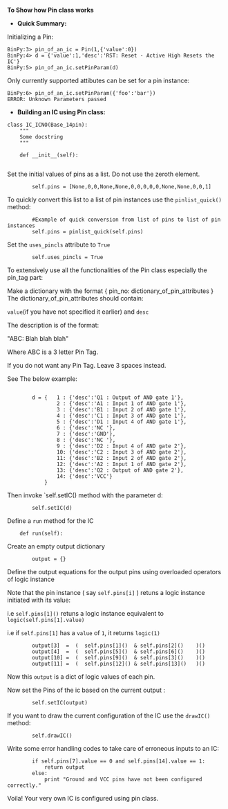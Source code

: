 __To Show how Pin class works__

* __Quick Summary:__

Initializing a Pin:

```
BinPy:3> pin_of_an_ic = Pin(1,{'value':0})
BinPy:4> d = {'value':1,'desc':'RST: Reset - Active High Resets the IC'}
BinPy:5> pin_of_an_ic.setPinParam(d)
```

Only currently supported attibutes can be set for a pin instance:
```
BinPy:6> pin_of_an_ic.setPinParam({'foo':'bar'})
ERROR: Unknown Parameters passed
```

* __Building an IC using Pin class:__

```
class IC_ICNO(Base_14pin):
    """
    Some docstring
    """
    
    def __init__(self):
        
```
Set the initial values of pins as a list. Do not use the zeroth element.
```
        self.pins = [None,0,0,None,None,0,0,0,0,0,None,None,0,0,1]
```
To quickly convert this list to a list of pin instances use the `pinlist_quick()` method:

```
        #Example of quick conversion from list of pins to list of pin instances
        self.pins = pinlist_quick(self.pins)
```
Set the `uses_pincls` attribute to `True`

```
        self.uses_pincls = True
```
To extensively use all the functionalities of the Pin class especially the pin_tag part:

Make a dictionary with the format { pin_no: dictionary_of_pin_attributes }
The dictionary_of_pin_attributes should contain:

`value`(if you have not specified it earlier) and `desc`

The description is of the format:

"ABC: Blah blah blah"

Where ABC is a 3 letter Pin Tag.

If you do not want any Pin Tag. Leave 3 spaces instead.

See The below example:

```

        d = {   1 : {'desc':'Q1 : Output of AND gate 1'},
                2 : {'desc':'A1 : Input 1 of AND gate 1'},
                3 : {'desc':'B1 : Input 2 of AND gate 1'},
                4 : {'desc':'C1 : Input 3 of AND gate 1'},
                5 : {'desc':'D1 : Input 4 of AND gate 1'},
                6 : {'desc':'NC '},
                7 : {'desc':'GND'},
                8 : {'desc':'NC '},
                9 : {'desc':'D2 : Input 4 of AND gate 2'},
                10: {'desc':'C2 : Input 3 of AND gate 2'},
                11: {'desc':'B2 : Input 2 of AND gate 2'},
                12: {'desc':'A2 : Input 1 of AND gate 2'},
                13: {'desc':'Q2 : Output of AND gate 2'},
                14: {'desc':'VCC'}
            }
```
Then invoke `self.setIC() method with the parameter d:
```
        self.setIC(d)
```


Define a `run` method for the IC
``` 
    def run(self):
```
Create an empty output dictionary

```
        output = {}
```
Define the output equations for the output pins using overloaded operators of logic instance

Note that the pin instance ( say `self.pins[i]` ) retuns a logic instance initiated with its value:

i.e `self.pins[1]()` retuns a logic instance equivalent to `logic(self.pins[1].value)`

i.e if `self.pins[1]` has a `value` of `1`, it returns `logic(1)`

```
        output[3]  =  (  self.pins[1]()  & self.pins[2]()    )()
        output[4]  =  (  self.pins[5]()  & self.pins[6]()    )()
        output[10] =  (  self.pins[9]()  & self.pins[3]()    )()
        output[11] =  (  self.pins[12]() & self.pins[13]()   )()
```
Now this `output` is a dict of logic values of each pin.

Now set the Pins of the ic based on the current output :
```
        self.setIC(output)
```
If you want to draw the current configuration of the IC use the `drawIC()` method:

```
        self.drawIC()
```

Write some error handling codes to take care of erroneous inputs to an IC:

```
        if self.pins[7].value == 0 and self.pins[14].value == 1:
            return output
        else:
            print "Ground and VCC pins have not been configured correctly."
```

Voila! Your very own IC is configured using pin class.
